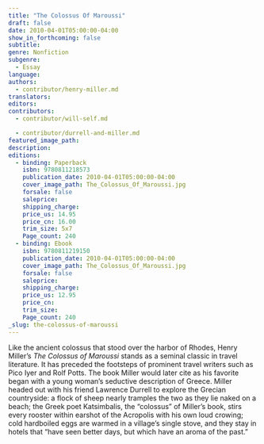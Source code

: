 ```yaml
---
title: "The Colossus Of Maroussi"
draft: false
date: 2010-04-01T05:00:00-04:00
show_in_forthcoming: false
subtitle:
genre: Nonfiction
subgenre:
  - Essay
language:
authors:
  - contributor/henry-miller.md
translators:
editors:
contributors:
  - contributor/will-self.md

  - contributor/durrell-and-miller.md
featured_image_path:
description:
editions:
  - binding: Paperback
    isbn: 9780811218573
    publication_date: 2010-04-01T05:00:00-04:00
    cover_image_path: The_Colossus_Of_Maroussi.jpg
    forsale: false
    saleprice:
    shipping_charge:
    price_us: 14.95
    price_cn: 16.00
    trim_size: 5x7
    Page_count: 240
  - binding: Ebook
    isbn: 9780811219150
    publication_date: 2010-04-01T05:00:00-04:00
    cover_image_path: The_Colossus_Of_Maroussi.jpg
    forsale: false
    saleprice:
    shipping_charge:
    price_us: 12.95
    price_cn:
    trim_size:
    Page_count: 240
_slug: the-colossus-of-maroussi
---
```


Like the ancient colossus that stood over the harbor of Rhodes, Henry Miller’s _The Colossus of Maroussi_ stands as a seminal classic in travel literature. It has preceded the footsteps of prominent travel writers such as Pico Iyer and Rolf Potts. The book Miller would later cite as his favorite began with a young woman’s seductive description of Greece. Miller headed out with his friend Lawrence Durrell to explore the Grecian countryside: a flock of sheep nearly tramples the two as they lie naked on a beach; the Greek poet Katsimbalis, the “colossus” of Miller’s book, stirs every rooster within earshot of the Acropolis with his own loud crowing; cold hardboiled eggs are warmed in a village’s single stove, and they stay in hotels that “have seen better days, but which have an aroma of the past.”

